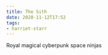 ```yaml
---
title: The Sith
date: 2020-11-12T17:52
tags:
- harriet-starr
---
```


Royal magical cyberpunk space ninjas

